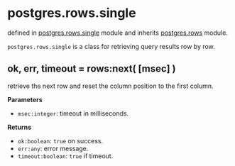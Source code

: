 # postgres.rows.single

defined in [postgres.rows.single](../lib/rows/single.lua) module and inherits [postgres.rows](rows.md) module.

`postgres.rows.single` is a class for retrieving query results row by row.


## ok, err, timeout = rows:next( [msec] )

retrieve the next row and reset the column position to the first column.

**Parameters**

- `msec:integer`: timeout in milliseconds.

**Returns**

- `ok:boolean`: `true` on success.
- `err:any`: error message.
- `timeout:boolean`: `true` if timeout.
